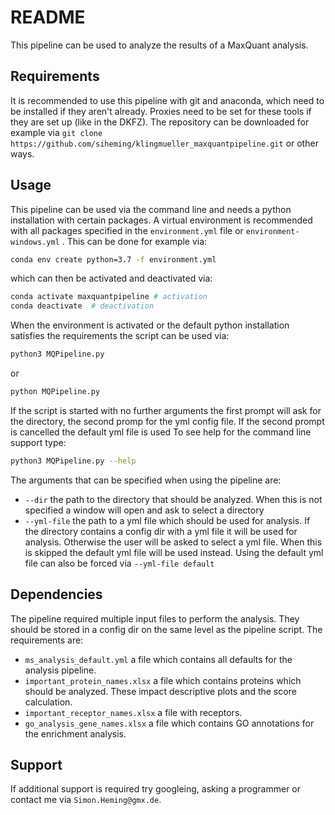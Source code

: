 # README
This pipeline can be used to analyze the results of a MaxQuant analysis.

## Requirements
It is recommended to use this pipeline with git and anaconda, which need to be installed if they aren't
already. Proxies need to be set for these tools if they are set up (like in the DKFZ).
The repository can be downloaded for example via
`git clone https://github.com/siheming/klingmueller_maxquantpipeline.git` or other ways.

## Usage
This pipeline can be used via the command line and needs a python
installation with certain packages. A virtual environment is recommended
with all packages specified in the `environment.yml` file or `environment-windows.yml` . This can be
done for example via:
```bash
conda env create python=3.7 -f environment.yml
```
which can then be activated and deactivated via:
```bash
conda activate maxquantpipeline # activation
conda deactivate  # deactivation
```
When the environment is activated or the default python installation
satisfies the requirements the script can be used via:
```bash
python3 MQPipeline.py
```
or
```bash
python MQPipeline.py
```
If the script is started with no further arguments the first prompt will ask for the directory,
the second promp for the yml config file. If the second prompt is cancelled the default yml file is used
To see help for the command line support type:
```bash
python3 MQPipeline.py --help
```
The arguments that can be specified when using the pipeline are:
- `--dir` the path to the directory that should be analyzed.
When this is not specified a window will open and ask to select a directory
- `--yml-file` the path to a yml file which should be used for analysis.
If the directory contains a config dir with a yml file it will be used
for analysis. Otherwise the user will be asked to select a yml file.
When this is skipped the default yml file will be used instead.
Using the default yml file can also be forced via `--yml-file default`

## Dependencies
The pipeline required multiple input files to perform the analysis. They
should be stored in a config dir on the same level as the pipeline script.
The requirements are:
- `ms_analysis_default.yml` a file which contains all defaults for the 
analysis pipeline.
- `important_protein_names.xlsx` a file which contains proteins which
should be analyzed. These impact descriptive plots and the score calculation.
- `important_receptor_names.xlsx` a file with receptors.
- `go_analysis_gene_names.xlsx` a file which contains GO annotations for the
enrichment analysis.

## Support
If additional support is required try googleing, asking a programmer or
contact me via `Simon.Heming@gmx.de`.